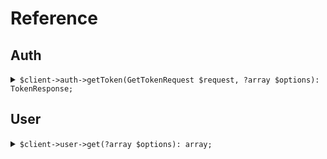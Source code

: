 # Reference
## Auth
<details><summary><code>$client->auth->getToken(GetTokenRequest $request, ?array $options): TokenResponse;</code></summary>
<dl>
<dd>

#### 🔌 Usage

<dl>
<dd>

<dl>
<dd>

```php
$client->auth->getToken(GetTokenRequest $request, ?array $options): TokenResponse;
```
</dd>
</dl>
</dd>
</dl>


</dd>
</dl>
</details>

## User
<details><summary><code>$client->user->get(?array $options): array;</code></summary>
<dl>
<dd>

#### 🔌 Usage

<dl>
<dd>

<dl>
<dd>

```php
$client->user->get(?array $options): array;
```
</dd>
</dl>
</dd>
</dl>


</dd>
</dl>
</details>

